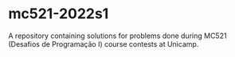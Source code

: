 # mc521-2022s1

A repository containing solutions for problems done during MC521 (Desafios de Programação I) course contests at Unicamp.
